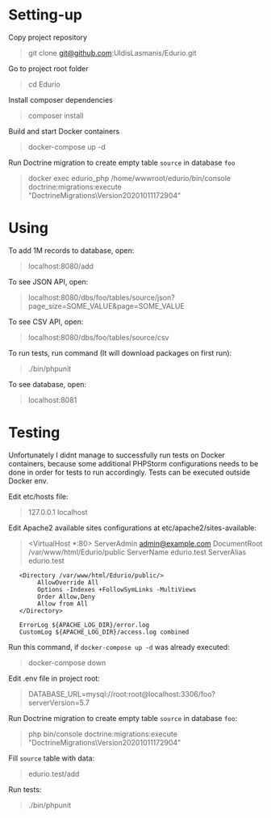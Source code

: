 # Setting-up
Copy project repository
> git clone git@github.com:UldisLasmanis/Edurio.git 

Go to project root folder
> cd Edurio

Install composer dependencies
> composer install

Build and start Docker containers
> docker-compose up -d

Run Doctrine migration to create empty table `source` in database `foo`
> docker exec edurio_php /home/wwwroot/edurio/bin/console doctrine:migrations:execute "DoctrineMigrations\Version20201011172904"

# Using
To add 1M records to database, open:
> localhost:8080/add

To see JSON API, open:
> localhost:8080/dbs/foo/tables/source/json?page_size=SOME_VALUE&page=SOME_VALUE

To see CSV API, open:
> localhost:8080/dbs/foo/tables/source/csv

To run tests, run command (It will download packages on first run): 
> ./bin/phpunit

To see database, open:
> localhost:8081 


# Testing
Unfortunately I didnt manage to successfully run tests on Docker containers, 
because some additional PHPStorm configurations needs to be done in order for tests to run accordingly.
Tests can be executed outside Docker env.

Edit etc/hosts file:
> 127.0.0.1 localhost

Edit Apache2 available sites configurations at etc/apache2/sites-available:
> <VirtualHost *:80>
       ServerAdmin admin@example.com
       DocumentRoot /var/www/html/Edurio/public
       ServerName edurio.test
       ServerAlias edurio.test
  
       <Directory /var/www/html/Edurio/public/>
            AllowOverride All
            Options -Indexes +FollowSymLinks -MultiViews
            Order Allow,Deny
            Allow from All
       </Directory>
  
       ErrorLog ${APACHE_LOG_DIR}/error.log
       CustomLog ${APACHE_LOG_DIR}/access.log combined
  </VirtualHost>

Run this command, if `docker-compose up -d` was already executed:
> docker-compose down

Edit .env file in project root:
> DATABASE_URL=mysql://root:root@localhost:3306/foo?serverVersion=5.7

Run Doctrine migration to create empty table `source` in database `foo`:
> php bin/console doctrine:migrations:execute "DoctrineMigrations\Version20201011172904"

Fill `source` table with data:
> edurio.test/add

Run tests:
> ./bin/phpunit

 
